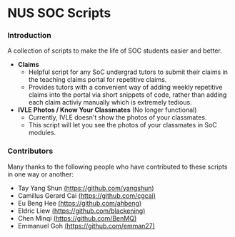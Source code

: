 NUS SOC Scripts
=================

### Introduction

A collection of scripts to make the life of SOC students easier and better.

- **Claims**
  - Helpful script for any SoC undergrad tutors to submit their claims in the teaching claims portal for repetitive claims.
  - Provides tutors with a convenient way of adding weekly repetitive claims into the portal via short snippets of code, rather       than adding each claim activiy manually which is extremely tedious.
- **IVLE Photos / Know Your Classmates** (No longer functional)
  - Currently, IVLE doesn't show the photos of your classmates. 
  - This script will let you see the photos of your classmates in SoC modules.

### Contributors

Many thanks to the following people who have contributed to these scripts in one way or another:

- Tay Yang Shun [(https://github.com/yangshun)](https://github.com/yangshun)
- Camillus Gerard Cai [(https://github.com/cgcai)](https://github.com/cgcai)
- Eu Beng Hee [(https://github.com/ahbeng)](https://github.com/ahbeng)
- Eldric Liew [(https://github.com/blackening)](https://github.com/blackening)
- Chen Minqi [(https://github.com/BenMQ)](https://github.com/BenMQ)
- Emmanuel Goh [(https://github.com/emman27)](https://github.com/emman27)
